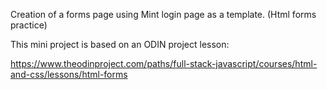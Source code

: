 Creation of a forms page using Mint login page as a template. (Html forms practice)

This mini project is based on an ODIN project lesson: 

https://www.theodinproject.com/paths/full-stack-javascript/courses/html-and-css/lessons/html-forms